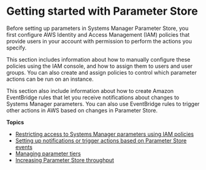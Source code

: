 # Getting started with Parameter Store<a name="sysman-paramstore-settingup"></a>

Before setting up parameters in Systems Manager Parameter Store, you first configure AWS Identity and Access Management \(IAM\) policies that provide users in your account with permission to perform the actions you specify\. 

This section includes information about how to manually configure these policies using the IAM console, and how to assign them to users and user groups\. You can also create and assign policies to control which parameter actions can be run on an instance\. 

This section also include information about how to create Amazon EventBridge rules that let you receive notifications about changes to Systems Manager parameters\. You can also use EventBridge rules to trigger other actions in AWS based on changes in Parameter Store\.

**Topics**
+ [Restricting access to Systems Manager parameters using IAM policies](sysman-paramstore-access.md)
+ [Setting up notifications or trigger actions based on Parameter Store events](sysman-paramstore-cwe.md)
+ [Managing parameter tiers](parameter-store-advanced-parameters.md)
+ [Increasing Parameter Store throughput](parameter-store-throughput.md)